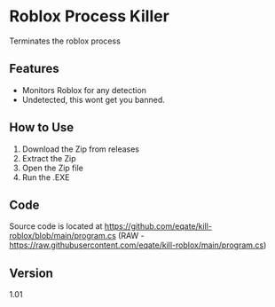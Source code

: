 # Roblox Process Killer

Terminates the roblox process

## Features

- Monitors Roblox for any detection
- Undetected, this wont get you banned.

## How to Use

1. Download the Zip from releases
2. Extract the Zip
3. Open the Zip file
4. Run the .EXE

## Code

Source code is located at https://github.com/eqate/kill-roblox/blob/main/program.cs (RAW - https://raw.githubusercontent.com/eqate/kill-roblox/main/program.cs)

## Version

1.01
